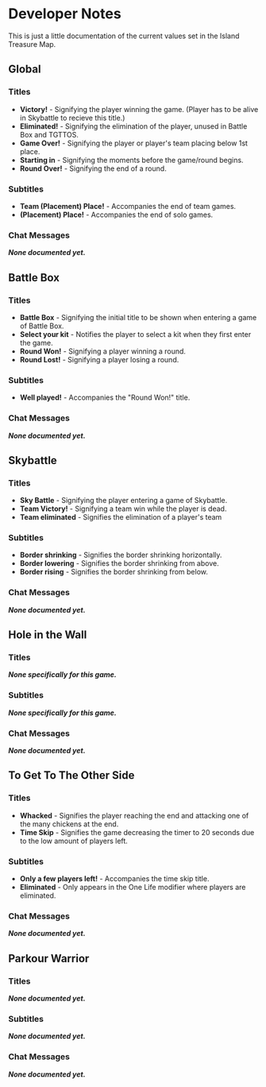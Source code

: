 # Developer Notes
This is just a little documentation of the current values set in the Island Treasure Map.

## Global

### Titles
- **Victory!** - Signifying the player winning the game. (Player has to be alive in Skybattle to recieve this title.)
- **Eliminated!** - Signifying the elimination of the player, unused in Battle Box and TGTTOS.
- **Game Over!** - Signifying the player or player's team placing below 1st place.
- **Starting in** - Signifying the moments before the game/round begins.
- **Round Over!** - Signifying the end of a round.

### Subtitles
- **Team (Placement) Place!** - Accompanies the end of team games.
- **(Placement) Place!** - Accompanies the end of solo games.

### Chat Messages
***None documented yet.***

## Battle Box

### Titles
- **Battle Box** - Signifying the initial title to be shown when entering a game of Battle Box.
- **Select your kit** - Notifies the player to select a kit when they first enter the game.
- **Round Won!** - Signifying a player winning a round.
- **Round Lost!** - Signifying a player losing a round.

### Subtitles
- **Well played!** - Accompanies the "Round Won!" title.

### Chat Messages
***None documented yet.***

## Skybattle

### Titles
- **Sky Battle** - Signifying the player entering a game of Skybattle.
- **Team Victory!** - Signifying a team win while the player is dead.
- **Team eliminated** - Signifies the elimination of a player's team

### Subtitles
- **Border shrinking** - Signifies the border shrinking horizontally.
- **Border lowering** - Signifies the border shrinking from above.
- **Border rising** - Signifies the border shrinking from below.

### Chat Messages
***None documented yet.***

## Hole in the Wall

### Titles
***None specifically for this game.***

### Subtitles
***None specifically for this game.***

### Chat Messages
***None documented yet.***

## To Get To The Other Side

### Titles
- **Whacked** - Signifies the player reaching the end and attacking one of the many chickens at the end.
- **Time Skip** - Signifies the game decreasing the timer to 20 seconds due to the low amount of players left.

### Subtitles
- **Only a few players left!** - Accompanies the time skip title.
- **Eliminated** - Only appears in the One Life modifier where players are eliminated.

### Chat Messages
***None documented yet.***

## Parkour Warrior

### Titles
***None documented yet.***

### Subtitles
***None documented yet.***

### Chat Messages
***None documented yet.***